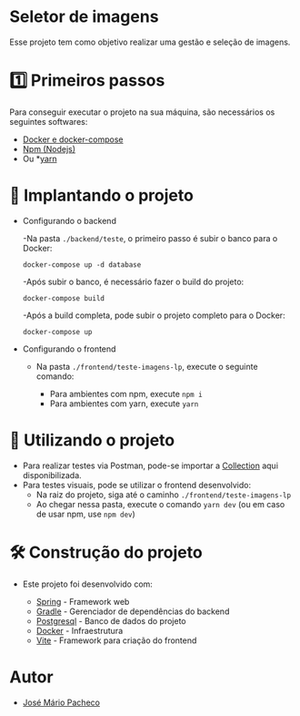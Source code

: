 # Seletor de imagens

  Esse projeto tem como objetivo realizar uma gestão e seleção de imagens.

# 1️⃣ Primeiros passos

  Para conseguir executar o projeto na sua máquina, são necessários os seguintes softwares:

  * [Docker e docker-compose](#https://docs.docker.com/get-docker/)
  * [Npm (Nodejs)](#https://nodejs.org/en/download)
  * Ou *[yarn](https://yarnpkg.com/getting-started/install)

# 📁 Implantando o projeto

  * Configurando o backend
  
    -Na pasta `./backend/teste`, o primeiro passo é subir o banco para o Docker:
  
      `docker-compose up -d database`
    
    -Após subir o banco, é necessário fazer o build do projeto:
  
      `docker-compose build`
  
    -Após a build completa, pode subir o projeto completo para o Docker:
  
      `docker-compose up`

  * Configurando o frontend

    * Na pasta `./frontend/teste-imagens-lp`, execute o seguinte comando:
    
        * Para ambientes com npm, execute `npm i`
        * Para ambientes com yarn, execute `yarn`

# 🏁 Utilizando o projeto

  * Para realizar testes via Postman, pode-se importar a [Collection](#https://github.com/mario-pac/TesteImagens/tree/main/backend/Teste/src/main/resources/collection) aqui disponibilizada.
  * Para testes visuais, pode se utilizar o frontend desenvolvido:
      * Na raiz do projeto,  siga até o caminho `./frontend/teste-imagens-lp`
      * Ao chegar nessa pasta, execute o comando `yarn dev` (ou em caso de usar npm, use `npm dev`)
   
# 🛠️ Construção do projeto

  * Este projeto foi desenvolvido com:

    * [Spring](#https://spring.io/) - Framework web
    * [Gradle](https://gradle.org/) - Gerenciador de dependências do backend
    * [Postgresql](#https://www.postgresql.org/) - Banco de dados do projeto
    * [Docker](#https://www.docker.com/) - Infraestrutura
    * [Vite](#https://vitejs.dev/) - Framework para criação do frontend


# Autor

  * [José Mário Pacheco](#https://github.com/mario-pac)
